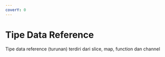 ```yaml
---
coverY: 0
---
```


# Tipe Data Reference

Tipe data reference (turunan) terdiri dari slice, map, function dan channel

